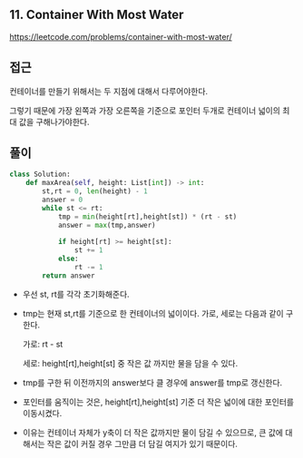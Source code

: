 ## 11. Container With Most Water

https://leetcode.com/problems/container-with-most-water/

## 접근

컨테이너를 만들기 위해서는 두 지점에 대해서 다루어야한다. 

그렇기 때문에 가장 왼쪽과 가장 오른쪽을 기준으로 포인터 두개로 컨테이너 넓이의 최대 값을 구해나가야한다.

## 풀이

``````python
class Solution:
    def maxArea(self, height: List[int]) -> int:
        st,rt = 0, len(height) - 1
        answer = 0
        while st <= rt:
            tmp = min(height[rt],height[st]) * (rt - st)
            answer = max(tmp,answer)
            
            if height[rt] >= height[st]:
                st += 1
            else:
                rt -= 1
        return answer
``````

- 우선 st, rt를 각각 초기화해준다.

- tmp는 현재 st,rt를 기준으로 한 컨테이너의 넓이이다. 가로, 세로는 다음과 같이 구한다.

  가로: rt - st

  세로: height[rt],height[st] 중 작은 값 까지만 물을 담을 수 있다.

- tmp를 구한 뒤 이전까지의 answer보다 클 경우에 answer를 tmp로 갱신한다.
- 포인터를 움직이는 것은, height[rt],height[st] 기준 더 작은 넓이에 대한 포인터를 이동시켰다.
- 이유는 컨테이너 자체가 y축이 더 작은 값까지만 물이 담길 수 있으므로, 큰 값에 대해서는 작은 값이 커질 경우 그만큼 더 담길 여지가 있기 때문이다.

